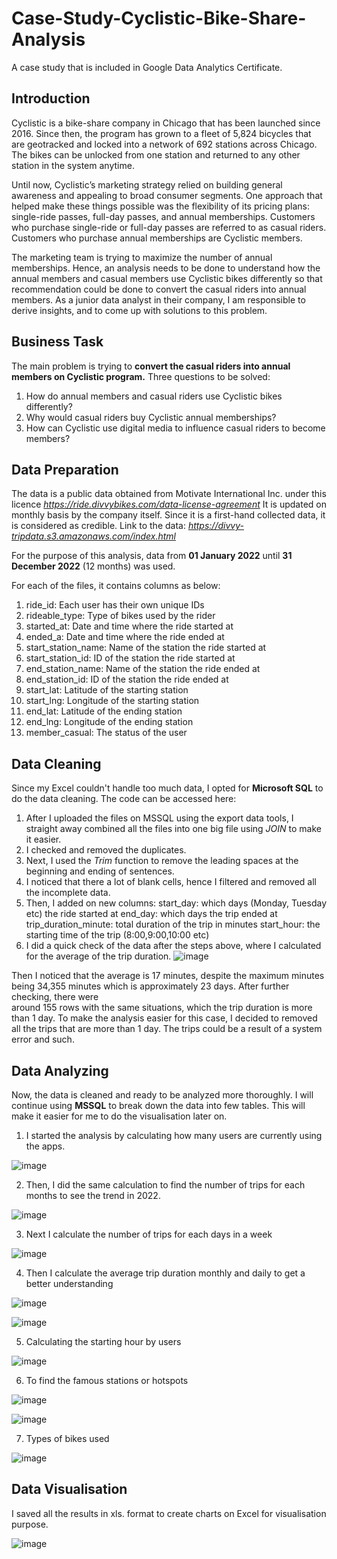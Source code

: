 # Case-Study-Cyclistic-Bike-Share-Analysis
A case study that is included in Google Data Analytics Certificate.

## Introduction

Cyclistic is a bike-share company in Chicago that has been launched since 2016. Since then, the program has grown to a fleet of 5,824 bicycles that are geotracked and locked into a network of 692 stations across Chicago. The bikes can be unlocked from one station and
returned to any other station in the system anytime.

Until now, Cyclistic’s marketing strategy relied on building general awareness and appealing to broad consumer segments. One approach that helped make these things possible was the flexibility of its pricing plans: single-ride passes, full-day passes, and annual memberships. Customers who purchase single-ride or full-day passes are referred to as casual riders. Customers who purchase annual memberships are Cyclistic members.

The marketing team is trying to maximize the number of annual memberships. Hence, an analysis needs to be done to understand how the annual members and casual members use Cyclistic bikes differently so that recommendation could be done to convert the casual riders into annual members. As a junior data analyst in their company, I am responsible to derive insights, and to come up with solutions to this problem. 

## Business Task

The main problem is trying to **convert the casual riders into annual members on Cyclistic program.**
Three questions to be solved:
1. How do annual members and casual riders use Cyclistic bikes differently?
2. Why would casual riders buy Cyclistic annual memberships?
3. How can Cyclistic use digital media to influence casual riders to become members?

## Data Preparation

The data is a public data obtained from Motivate International Inc. under this licence *https://ride.divvybikes.com/data-license-agreement*
It is updated on monthly basis by the company itself. Since it is a first-hand collected data, it is considered as credible.
Link to the data: *https://divvy-tripdata.s3.amazonaws.com/index.html*

For the purpose of this analysis, data from **01 January 2022** until **31 December 2022** (12 months) was used.

For each of the files, it contains columns as below:
1) ride_id: Each user has their own unique IDs
2) rideable_type: Type of bikes used by the rider
3) started_at: Date and time where the ride started at
4) ended_a: Date and time where the ride ended at
5) start_station_name: Name of the station the ride started at
6) start_station_id: ID of the station the ride started at
7) end_station_name: Name of the station the ride ended at
8) end_station_id: ID of the station the ride ended at
9) start_lat: Latitude of the starting station
10) start_lng: Longitude of the starting station
11) end_lat:  Latitude of the ending station
12) end_lng: Longitude of the ending station
13) member_casual: The status of the user


## Data Cleaning

Since my Excel couldn't handle too much data, I opted for **Microsoft SQL** to do the data cleaning.
The code can be accessed here: 

1. After I uploaded the files on MSSQL using the export data tools, I straight away combined all the files into one big file using *JOIN* to make it easier.
2. I checked and removed the duplicates. 
3. Next, I used the *Trim* function to remove the leading spaces at the beginning and ending of sentences.
4. I noticed that there a lot of blank cells, hence I filtered and removed all the incomplete data.
5. Then, I added on new columns:
    start_day: which days (Monday, Tuesday etc) the ride started at
    end_day: which days the trip ended at
    trip_duration_minute: total duration of the trip in minutes
    start_hour: the starting time of the trip (8:00,9:00,10:00 etc)
5. I did a quick check of the data after the steps above, where I calculated for the average of the trip duration.
![image](https://github.com/hanisjuwaini/Case-Study-Cyclistic-Bike-Share-Analysis/assets/87611715/24ae38f7-738d-47f3-8171-04b896af9ce3)

 Then I noticed that the average is 17 minutes, despite the maximum minutes being 34,355 minutes which is approximately 23 days. After further checking, there were   
 around 155 rows with the same situations, which the trip duration is more than 1 day. 
 To make the analysis easier for this case, I decided to removed all the trips that are more than 1 day. The trips could be a result of a system error and such.
 
 ## Data Analyzing
 
Now, the data is cleaned and ready to be analyzed more thoroughly. I will continue using **MSSQL** to break down the data into few tables. This will make it easier for me to do the visualisation later on.
 
1) I started the analysis by calculating how many users are currently using the apps.

![image](https://github.com/hanisjuwaini/Case-Study-Cyclistic-Bike-Share-Analysis/assets/87611715/02416869-9e37-4522-a770-90e1d5c3dafd)

2) Then, I did the same calculation to find the number of trips for each months to see the trend in 2022.

![image](https://github.com/hanisjuwaini/Case-Study-Cyclistic-Bike-Share-Analysis/assets/87611715/087480d1-6ed0-46bf-9d43-93f5af844504)

3) Next I calculate the number of trips for each days in a week

![image](https://github.com/hanisjuwaini/Case-Study-Cyclistic-Bike-Share-Analysis/assets/87611715/10402b0b-4403-4fb2-b2ff-49362a6a6543)

4) Then I calculate the average trip duration monthly and daily to get a better understanding

![image](https://github.com/hanisjuwaini/Case-Study-Cyclistic-Bike-Share-Analysis/assets/87611715/e7d50eda-5dd3-479c-aa43-98a638adb3d5)

![image](https://github.com/hanisjuwaini/Case-Study-Cyclistic-Bike-Share-Analysis/assets/87611715/408133c4-4e03-46b9-8ee1-be7abb8dfa2e)

5) Calculating the starting hour by users

![image](https://github.com/hanisjuwaini/Case-Study-Cyclistic-Bike-Share-Analysis/assets/87611715/9115c0d8-a745-4ce5-bbb4-8645e90f619f)
 
 6) To find the famous stations or hotspots 
 
 ![image](https://github.com/hanisjuwaini/Case-Study-Cyclistic-Bike-Share-Analysis/assets/87611715/85008319-20d3-411e-bc85-e699745153c4)


![image](https://github.com/hanisjuwaini/Case-Study-Cyclistic-Bike-Share-Analysis/assets/87611715/3ee9dce1-ee4b-4b8e-b124-cdf1b83e84f7)


7) Types of bikes used

![image](https://github.com/hanisjuwaini/Case-Study-Cyclistic-Bike-Share-Analysis/assets/87611715/8afb5ee0-bb0c-48a7-9d29-c62bbb49a061)


## Data Visualisation

I saved all the results in xls. format to create charts on Excel for visualisation purpose.

![image](https://github.com/hanisjuwaini/Case-Study-Cyclistic-Bike-Share-Analysis/assets/87611715/38afa351-39ac-488a-9e3e-4a9cffd97912)






 





